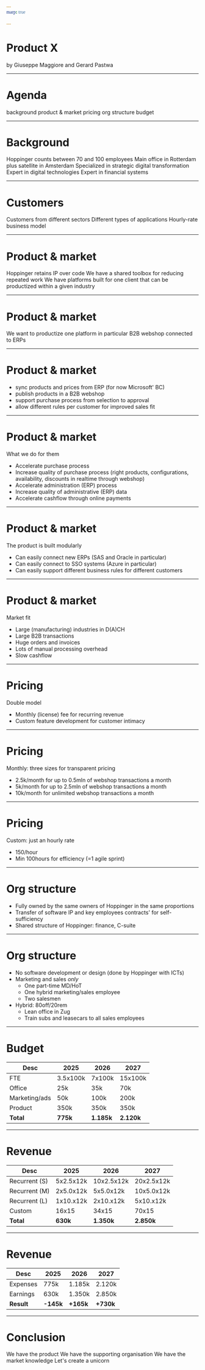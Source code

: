 ```yaml
---
marp: true

---
```


<!-- theme: gaia -->
<style>
  @font-face {
    font-family: "Apercu";
    src: url(https://legacy.grandeomega.com/css/fonts/Apercu-Mono.ttf) format("truetype");
  }

  :root {
    /* --color-background: #487ced;
    --color-foreground: #ffedf5;
    --color-highlight: #ffedf5;
    --color-dimmed: #ffedf5; */
    /* --color-background: #083d34;
    --color-foreground: #e3e8e7;
    --color-highlight: #35a674;
    --color-dimmed: #35a674; */

--color-background: #3A36AE;
    --color-foreground: #FCEEF5;
    --color-highlight: #E0569B;
    --color-dimmed: #E0569B;

  }

  code {
   font-family:  "Fira code";
  }  
</style>


# Product X
by Giuseppe Maggiore and Gerard Pastwa

---

# Agenda
background
product & market
pricing
org structure
budget

---

# Background
Hoppinger counts between 70 and 100 employees
Main office in Rotterdam plus satellite in Amsterdam
Specialized in strategic digital transformation
Expert in digital technologies
Expert in financial systems

---

# Customers
Customers from different sectors
Different types of applications
Hourly-rate business model

---

# Product & market
Hoppinger retains IP over code
We have a shared toolbox for reducing repeated work
We have platforms built for one client that can be productized within a given industry

---

# Product & market
We want to productize one platform in particular
B2B webshop connected to ERPs

---

# Product & market
- sync products and prices from ERP (for now Microsoft' BC)
- publish products in a B2B webshop
- support purchase process from selection to approval
- allow different rules per customer for improved sales fit

---

# Product & market
What we do for them
- Accelerate purchase process
- Increase quality of purchase process (right products, configurations, availability, discounts in realtime through webshop)
- Accelerate administration (ERP) process
- Increase quality of administrative (ERP) data
- Accelerate cashflow through online payments

---

# Product & market
The product is built modularly
- Can easily connect new ERPs (SAS and Oracle in particular)
- Can easily connect to SSO systems (Azure in particular)
- Can easily support different business rules for different customers

---

# Product & market
Market fit
- Large (manufacturing) industries in D(A)CH
- Large B2B transactions
- Huge orders and invoices
- Lots of manual processing overhead
- Slow cashflow


---

# Pricing
Double model
- Monthly (license) fee for recurring revenue
- Custom feature development for customer intimacy


---

# Pricing
Monthly: three sizes for transparent pricing
- 2.5k/month for up to 0.5mln of webshop transactions a month
- 5k/month for up to 2.5mln of webshop transactions a month
- 10k/month for unlimited webshop transactions a month

---

# Pricing
Custom: just an hourly rate
- 150/hour
- Min 100hours for efficiency (=1 agile sprint) 

---

# Org structure
- Fully owned by the same owners of Hoppinger in the same proportions
- Transfer of software IP and key employees contracts' for self-sufficiency
- Shared structure of Hoppinger: finance, C-suite

---

# Org structure
- No software development or design (done by Hoppinger with ICTs)
- Marketing and sales _only_
  - One part-time MD/HoT
  - One hybrid marketing/sales employee
  - Two salesmen
- Hybrid: 80off/20rem
  - Lean office in Zug
  - Train subs and leasecars to all sales employees

---

# Budget

**Desc**          | **2025**          | **2026**          | **2027** 
------------------|-------------------|-------------------|------------------
FTE               | 3.5x100k          | 7x100k            | 15x100k
Office            | 25k               | 35k               | 70k
Marketing/ads     | 50k               | 100k              | 200k
Product           | 350k              | 350k              | 350k
**Total**         | **775k**          | **1.185k**        | **2.120k**

---

# Revenue

**Desc**          | **2025**          | **2026**          | **2027** 
------------------|-------------------|-------------------|------------------
Recurrent  (S)    | 5x2.5x12k         | 10x2.5x12k        | 20x2.5x12k         
Recurrent  (M)    | 2x5.0x12k         | 5x5.0x12k         | 10x5.0x12k         
Recurrent  (L)    | 1x10.x12k         | 2x10.x12k         | 5x10.x12k         
Custom            | 16x15             | 34x15             | 70x15              
**Total**         | **630k**          | **1.350k**        | **2.850k**

---

# Revenue

**Desc**          | **2025**          | **2026**          | **2027** 
------------------|-------------------|-------------------|------------------
Expenses          | 775k              | 1.185k            | 2.120k
Earnings          | 630k              | 1.350k            | 2.850k
**Result**        | **-145k**         | **+165k**         | **+730k**

---

# Conclusion
We have the product
We have the supporting organisation
We have the market knowledge
Let's create a unicorn
